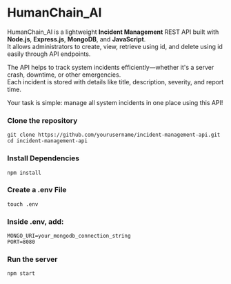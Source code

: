 
# HumanChain_AI
HumanChain_AI is a lightweight **Incident Management** REST API built with **Node.js**, **Express.js**, **MongoDB**, and **JavaScript**.  
It allows administrators to create, view, retrieve using id, and delete using id easily through API endpoints.

The API helps to track system incidents efficiently—whether it's a server crash, downtime, or other emergencies.  
Each incident is stored with details like title, description, severity, and report time.

Your task is simple: manage all system incidents in one place using this API!


### Clone the repository
```
git clone https://github.com/yourusername/incident-management-api.git
cd incident-management-api
```

### Install Dependencies
```
npm install

```
### Create a .env File
```
touch .env
```
### Inside .env, add:
```
MONGO_URI=your_mongodb_connection_string
PORT=8080
```
### Run the server
```
npm start
```

